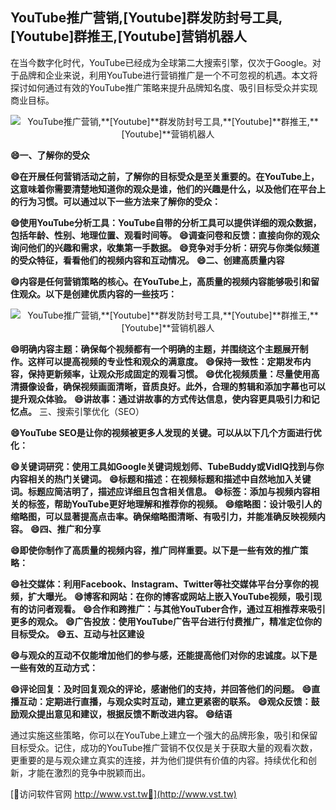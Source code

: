 ## **YouTube推广营销,**[Youtube]**群发防封号工具,**[Youtube]**群推王,**[Youtube]**营销机器人**

在当今数字化时代，YouTube已经成为全球第二大搜索引擎，仅次于Google。对于品牌和企业来说，利用YouTube进行营销推广是一个不可忽视的机遇。本文将探讨如何通过有效的YouTube推广策略来提升品牌知名度、吸引目标受众并实现商业目标。

 <center><img src="https://vst.tw/MP4/tuiguang/png/0.png" alt="YouTube推广营销,**[Youtube]**群发防封号工具,**[Youtube]**群推王,**[Youtube]**营销机器人"></center>

**😄一、了解你的受众**

**😄在开展任何营销活动之前，了解你的目标受众是至关重要的。在YouTube上，这意味着你需要清楚地知道你的观众是谁，他们的兴趣是什么，以及他们在平台上的行为习惯。可以通过以下一些方法来了解你的受众：**

**😄使用YouTube分析工具：YouTube自带的分析工具可以提供详细的观众数据，包括年龄、性别、地理位置、观看时间等。**
**😄调查问卷和反馈：直接向你的观众询问他们的兴趣和需求，收集第一手数据。**
**😄竞争对手分析：研究与你类似频道的受众特征，看看他们的视频内容和互动情况。**
**😄二、创建高质量内容**

**😄内容是任何营销策略的核心。在YouTube上，高质量的视频内容能够吸引和留住观众。以下是创建优质内容的一些技巧：**

 <center><img src="https://vst.tw/MP4/tuiguang/png/0.png" alt="YouTube推广营销,**[Youtube]**群发防封号工具,**[Youtube]**群推王,**[Youtube]**营销机器人"></center>

**😄明确内容主题：确保每个视频都有一个明确的主题，并围绕这个主题展开制作。这样可以提高视频的专业性和观众的满意度。**
**😄保持一致性：定期发布内容，保持更新频率，让观众形成固定的观看习惯。**
**😄优化视频质量：尽量使用高清摄像设备，确保视频画面清晰，音质良好。此外，合理的剪辑和添加字幕也可以提升观众体验。**
**😄讲故事：通过讲故事的方式传达信息，使内容更具吸引力和记忆点。**
三、搜索引擎优化（SEO）

**😄YouTube SEO是让你的视频被更多人发现的关键。可以从以下几个方面进行优化：**

**😄关键词研究：使用工具如Google关键词规划师、TubeBuddy或VidIQ找到与你内容相关的热门关键词。**
**😄标题和描述：在视频标题和描述中自然地加入关键词。标题应简洁明了，描述应详细且包含相关信息。**
**😄标签：添加与视频内容相关的标签，帮助YouTube更好地理解和推荐你的视频。**
**😄缩略图：设计吸引人的缩略图，可以显著提高点击率。确保缩略图清晰、有吸引力，并能准确反映视频内容。**
**😄四、推广和分享**

**😄即使你制作了高质量的视频内容，推广同样重要。以下是一些有效的推广策略：**

**😄社交媒体：利用Facebook、Instagram、Twitter等社交媒体平台分享你的视频，扩大曝光。**
**😄博客和网站：在你的博客或网站上嵌入YouTube视频，吸引现有的访问者观看。**
**😄合作和跨推广：与其他YouTuber合作，通过互相推荐来吸引更多的观众。**
**😄广告投放：使用YouTube广告平台进行付费推广，精准定位你的目标受众。**
**😄五、互动与社区建设**

**😄与观众的互动不仅能增加他们的参与感，还能提高他们对你的忠诚度。以下是一些有效的互动方式：**

**😄评论回复：及时回复观众的评论，感谢他们的支持，并回答他们的问题。**
**😄直播互动：定期进行直播，与观众实时互动，建立更紧密的联系。**
**😄观众反馈：鼓励观众提出意见和建议，根据反馈不断改进内容。**
**😄结语**

通过实施这些策略，你可以在YouTube上建立一个强大的品牌形象，吸引和保留目标受众。记住，成功的YouTube推广营销不仅仅是关于获取大量的观看次数，更重要的是与观众建立真实的连接，并为他们提供有价值的内容。持续优化和创新，才能在激烈的竞争中脱颖而出。


[👻访问软件官网 http://www.vst.tw👻](http://www.vst.tw)
